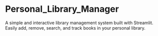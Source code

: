 # Personal_Library_Manager
A  simple and interactive library management system  built with Streamlit.   Easily  add, remove, search, and track books in your personal library. 
